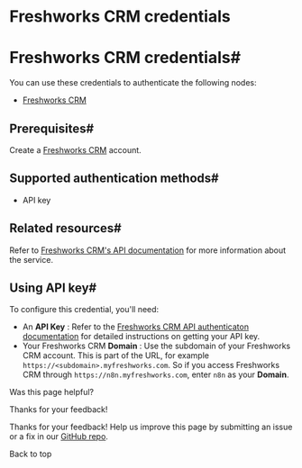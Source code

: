 # Freshworks CRM credentials

[ ](https://github.com/n8n-io/n8n-docs/edit/main/docs/integrations/builtin/credentials/freshworkscrm.md "Edit this page")

# Freshworks CRM credentials#

You can use these credentials to authenticate the following nodes:

  * [Freshworks CRM](../../app-nodes/n8n-nodes-base.freshworkscrm/)



## Prerequisites#

Create a [Freshworks CRM](https://www.freshworks.com/freshsales-crm/) account.

## Supported authentication methods#

  * API key



## Related resources#

Refer to [Freshworks CRM's API documentation](https://developers.freshworks.com/crm/api/) for more information about the service.

## Using API key#

To configure this credential, you'll need:

  * An **API Key** : Refer to the [Freshworks CRM API authenticaton documentation](https://developers.freshworks.com/crm/api/#authentication) for detailed instructions on getting your API key.
  * Your Freshworks CRM **Domain** : Use the subdomain of your Freshworks CRM account. This is part of the URL, for example `https://<subdomain>.myfreshworks.com`. So if you access Freshworks CRM through `https://n8n.myfreshworks.com`, enter `n8n` as your **Domain**.

Was this page helpful? 

Thanks for your feedback! 

Thanks for your feedback! Help us improve this page by submitting an issue or a fix in our [GitHub repo](https://github.com/n8n-io/n8n-docs). 

Back to top 
